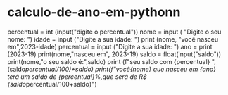 # calculo-de-ano-em-pythonn
percentual = int (input("digite o percentual"))
nome = input ( "Digite o seu nome: ")
idade = input ("Digite a sua idade: ")
print (nome, "você nasceu em",2023-idade)
percentual = input ("Digite a sua idade: ")
ano = print (2023-19)
print(nome,"nasceu em", 2023-19)
saldo = float(input("saldo"))
print(nome,"o seu saldo é:",saldo)
print (f"seu saldo com {percentual} ",(saldo*percentual/100)+saldo)
print(f"você{nome} que nasceu em {ano} terá um saldo de {percentual}%,que será de R$ {saldo*percentual/100+saldo}")
